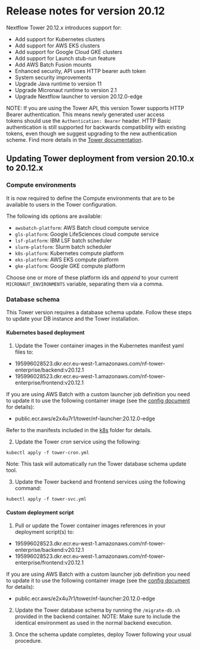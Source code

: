 # Release notes for version 20.12 

Nextflow Tower 20.12.x introduces support for:
- Add support for Kubernetes clusters 
- Add support for AWS EKS clusters 
- Add support for Google Cloud GKE clusters 
- Add support for Launch stub-run feature
- Add AWS Batch Fusion mounts 
- Enhanced security, API uses HTTP bearer auth token 
- System security improvements 
- Upgrade Java runtime to version 11 
- Upgrade Micronaut runtime to version 2.1
- Upgrade Nextflow launcher to version 20.12.0-edge

NOTE: If you are using the Tower API, this version Tower supports 
HTTP Bearer authentication. This means newly generated user access  
tokens should use the `Authentication: Bearer` header. 
HTTP Basic authentication is still supported for backwards compatibility
with existing tokens, even though we suggest upgrading to the new authentication scheme. Find more details 
in the [Tower documentation](https://help.tower.nf/docs/api/overview/#authentication).


## Updating Tower deployment from version 20.10.x to 20.12.x

### Compute environments

It is now required to define the Compute environments that are to be available 
to users in the Tower configuration.

The following ids options are available: 

 - `awsbatch-platform`: AWS Batch cloud compute service
 - `gls-platform`: Google LifeSciences cloud compute service
 - `lsf-platform`: IBM LSF batch scheduler 
 - `slurm-platform`: Slurm batch scheduler
 - `k8s-platform`: Kubernetes compute platform
 - `eks-platform`: AWS EKS compute platform
 - `gke-platform`: Google GKE compute platform

Choose one or more of these platform ids and *append* to your current `MICRONAUT_ENVIRONMENTS` 
variable, separating them via a comma.

### Database schema

This Tower version requires a database schema update. Follow these steps 
to update your DB instance and the Tower installation. 

#### Kubernetes based deployment 

1. Update the Tower container images in the Kubernetes manifest yaml files to: 

* 195996028523.dkr.ecr.eu-west-1.amazonaws.com/nf-tower-enterprise/backend:v20.12.1
* 195996028523.dkr.ecr.eu-west-1.amazonaws.com/nf-tower-enterprise/frontend:v20.12.1

If you are using AWS Batch with a custom launcher job definition you need to update it to use the following container image (see the [config document](config.md#custom-aws-batch-launch-container) for details): 

* public.ecr.aws/e2x4u7r1/tower/nf-launcher:20.12.0-edge


Refer to the manifests included in the [k8s](k8s/) folder for details. 

2. Update the Tower *cron* service using the following: 

```
kubectl apply -f tower-cron.yml
```

Note: This task will automatically run the Tower database schema update tool. 

3. Update the Tower backend and frontend services using the following command: 

```
kubectl apply -f tower-svc.yml
```

#### Custom deployment script
  
1. Pull or update the Tower container images references in your 
deployment script(s) to:
 
* 195996028523.dkr.ecr.eu-west-1.amazonaws.com/nf-tower-enterprise/backend:v20.12.1
* 195996028523.dkr.ecr.eu-west-1.amazonaws.com/nf-tower-enterprise/frontend:v20.12.1

If you are using AWS Batch with a custom launcher job definition you need to update it to use the following container image (see the [config document](config.md#custom-aws-batch-launch-container) for details): 

* public.ecr.aws/e2x4u7r1/tower/nf-launcher:20.12.0-edge

 
2. Update the Tower database schema by running the `/migrate-db.sh` provided in the 
 backend container. NOTE: Make sure to include the identical environment as used in the
 normal backend execution. 
 
3. Once the schema update completes, deploy Tower following your usual procedure. 
